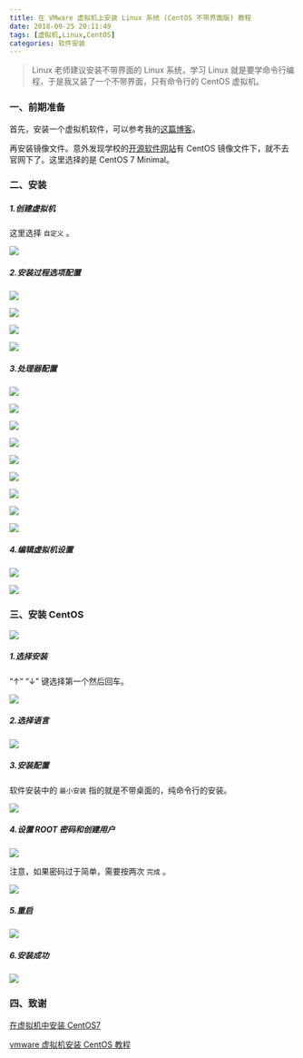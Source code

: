 ```yaml
---
title: 在 VMware 虚拟机上安装 Linux 系统 (CentOS 不带界面版) 教程
date: 2018-09-25 20:11:49
tags: [虚拟机,Linux,CentOS]
categories: 软件安装
---
```


> Linux 老师建议安装不带界面的 Linux 系统，学习 Linux 就是要学命令行编程，于是我又装了一个不带界面，只有命令行的 CentOS 虚拟机。

<!--more-->

### 一、前期准备

首先，安装一个虚拟机软件，可以参考我的[这篇博客](https://www.wonz.wang/2018/09/22/165-%E5%9C%A8-VMware-%E8%99%9A%E6%8B%9F%E6%9C%BA%E4%B8%8A%E5%AE%89%E8%A3%85-Linux-%E7%B3%BB%E7%BB%9F-Ubuntu-%E6%95%99%E7%A8%8B/)。

再安装镜像文件。意外发现学校的[开源软件网站](http://mirrors.njupt.edu.cn/#)有 CentOS 镜像文件下，就不去官网下了。这里选择的是 CentOS 7 Minimal。

### 二、安装

##### 1.创建虚拟机

这里选择 `自定义` 。

![](167-在-VMware-虚拟机上安装-Linux-系统-CentOS-教程\1.png)

##### 2.安装过程选项配置

![](167-在-VMware-虚拟机上安装-Linux-系统-CentOS-教程\2.png)

![](167-在-VMware-虚拟机上安装-Linux-系统-CentOS-教程\3.png)

![](167-在-VMware-虚拟机上安装-Linux-系统-CentOS-教程\4.png)

![](167-在-VMware-虚拟机上安装-Linux-系统-CentOS-教程\5.png)

##### 3.处理器配置

![](167-在-VMware-虚拟机上安装-Linux-系统-CentOS-教程\6.png)

![](167-在-VMware-虚拟机上安装-Linux-系统-CentOS-教程\7.png)

![](167-在-VMware-虚拟机上安装-Linux-系统-CentOS-教程\8.png)

![](167-在-VMware-虚拟机上安装-Linux-系统-CentOS-教程\9.png)

![](167-在-VMware-虚拟机上安装-Linux-系统-CentOS-教程\10.png)

![](167-在-VMware-虚拟机上安装-Linux-系统-CentOS-教程\11.png)

![](167-在-VMware-虚拟机上安装-Linux-系统-CentOS-教程\12.png)

![](167-在-VMware-虚拟机上安装-Linux-系统-CentOS-教程\13.png)

![](167-在-VMware-虚拟机上安装-Linux-系统-CentOS-教程\14.png)

##### 4.编辑虚拟机设置

![](167-在-VMware-虚拟机上安装-Linux-系统-CentOS-教程\15.png)

![](167-在-VMware-虚拟机上安装-Linux-系统-CentOS-教程\16.png)

### 三、安装 CentOS

![](167-在-VMware-虚拟机上安装-Linux-系统-CentOS-教程\17.png)

##### 1.选择安装

“↑” “↓” 键选择第一个然后回车。

![](167-在-VMware-虚拟机上安装-Linux-系统-CentOS-教程\18.png)

##### 2.选择语言

![](167-在-VMware-虚拟机上安装-Linux-系统-CentOS-教程\19.png)

##### 3.安装配置

软件安装中的 `最小安装` 指的就是不带桌面的，纯命令行的安装。

![](167-在-VMware-虚拟机上安装-Linux-系统-CentOS-教程\20.png)

##### 4.设置 ROOT 密码和创建用户

![](167-在-VMware-虚拟机上安装-Linux-系统-CentOS-教程\21.png)

注意，如果密码过于简单，需要按两次 `完成` 。

![](167-在-VMware-虚拟机上安装-Linux-系统-CentOS-教程\22.png)

##### 5.重启

![](167-在-VMware-虚拟机上安装-Linux-系统-CentOS-教程\23.png)

##### 6.安装成功

![](167-在-VMware-虚拟机上安装-Linux-系统-CentOS-教程\24.png)

### 四、致谢

[在虚拟机中安装 CentOS7](https://jingyan.baidu.com/article/eae0782787b4c01fec548535.html)

[vmware 虚拟机安装 CentOS 教程](https://www.cnblogs.com/AlanLee/p/7686508.html)

